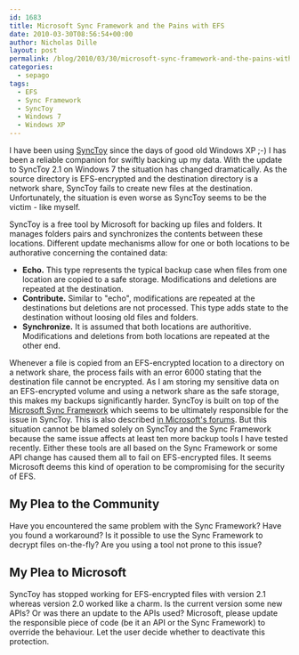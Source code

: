 ```yaml
---
id: 1683
title: Microsoft Sync Framework and the Pains with EFS
date: 2010-03-30T08:56:54+00:00
author: Nicholas Dille
layout: post
permalink: /blog/2010/03/30/microsoft-sync-framework-and-the-pains-with-efs/
categories:
  - sepago
tags:
  - EFS
  - Sync Framework
  - SyncToy
  - Windows 7
  - Windows XP
---
```

I have been using [SyncToy](http://www.microsoft.com/downloads/details.aspx?familyid=c26efa36-98e0-4ee9-a7c5-98d0592d8c52&displaylang=en) since the days of good old Windows XP ;-) I has been a reliable companion for swiftly backing up my data. With the update to SyncToy 2.1 on Windows 7 the situation has changed dramatically. As the source directory is EFS-encrypted and the destination directory is a network share, SyncToy fails to create new files at the destination. Unfortunately, the situation is even worse as SyncToy seems to be the victim - like myself.

<!--more-->

SyncToy is a free tool by Microsoft for backing up files and folders. It manages folders pairs and synchronizes the contents between these locations. Different update mechanisms allow for one or both locations to be authorative concerning the contained data:

  * **Echo.** This type represents the typical backup case when files from one location are copied to a safe storage. Modifications and deletions are repeated at the destination.
  * **Contribute.** Similar to "echo", modifications are repeated at the destinations but deletions are not processed. This type adds state to the destination without loosing old files and folders.
  * **Synchronize.** It is assumed that both locations are authoritive. Modifications and deletions from both locations are repeated at the other end.

Whenever a file is copied from an EFS-encrypted location to a directory on a network share, the process fails with an error 6000 stating that the destination file cannot be encrypted. As I am storing my sensitive data on an EFS-encrypted volume and using a network share as the safe storage, this makes my backups significantly harder. SyncToy is built on top of the [Microsoft Sync Framework](http://msdn.microsoft.com/en-us/sync/default.aspx) which seems to be ultimately responsible for the issue in SyncToy. This is also described [in Microsoft's forums](http://social.microsoft.com/Forums/en-US/synctoy/thread/0c3e235e-1419-4653-9cdf-d79e82d43c7b). But this situation cannot be blamed solely on SyncToy and the Sync Framework because the same issue affects at least ten more backup tools I have tested recently. Either these tools are all based on the Sync Framework or some API change has caused them all to fail on EFS-encrypted files. It seems Microsoft deems this kind of operation to be compromising for the security of EFS.

## My Plea to the Community

Have you encountered the same problem with the Sync Framework? Have you found a workaround? Is it possible to use the Sync Framework to decrypt files on-the-fly? Are you using a tool not prone to this issue?

## My Plea to Microsoft

SyncToy has stopped working for EFS-encrypted files with version 2.1 whereas version 2.0 worked like a charm. Is the current version some new APIs? Or was there an update to the APIs used? Microsoft, please update the responsible piece of code (be it an API or the Sync Framework) to override the behaviour. Let the user decide whether to deactivate this protection.
